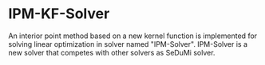 # IPM-KF-Solver
An interior point method based on a new kernel function is implemented  for solving linear optimization in solver named "IPM-Solver". IPM-Solver is a new solver that competes with other solvers as SeDuMi solver.
